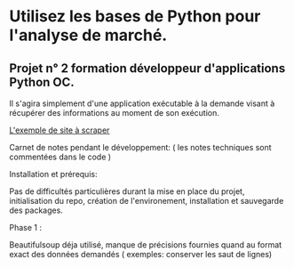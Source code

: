 # Utilisez les bases de Python pour l'analyse de marché.
## Projet n° 2 formation développeur d'applications Python OC.

Il s'agira simplement d'une application exécutable à la demande visant à récupérer des informations au moment de son exécution.

[L'exemple de site à scraper](http://books.toscrape.com/)

Carnet de notes pendant le développement: ( les notes techniques sont commentées dans le code )

Installation et prérequis:

Pas de difficultés particulières durant la mise en place du projet, initialisation du repo, création de l'environement, installation et sauvegarde des packages.

Phase 1 :

Beautifulsoup déja utilisé, manque de précisions fournies quand au format exact des données demandés ( exemples: conserver les saut de lignes)